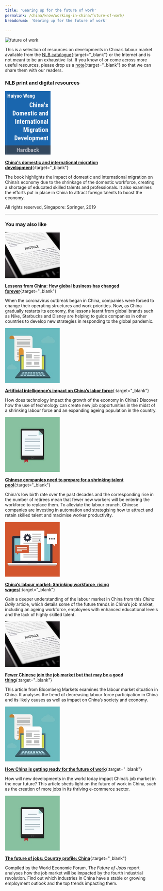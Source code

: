 ```yaml
---
title: 'Gearing up for the future of work'
permalink: /china/know/working-in-china/future-of-work/
breadcrumb: 'Gearing up for the future of work'

---
```



<img src="\images\china-working\future-of-work.jpg" alt="future of work" style="width:800px;" />

This is a selection of resources on developments in China’s labour market available from the [NLB catalogue](http://catalogue.nlb.gov.sg/){:target="_blank"} or the Internet and is not meant to be an exhaustive list. If you know of or come across more useful resources, please drop us a [note](mailto:ref@nlb.gov.sg){:target="_blank"} so that we can share them with our readers.

### **NLB print and digital resources**

<img src="/images/book-covers/China's domestic and international migration development.png" style="width:150px;" />

[**China's domestic and international migration development**](https://eservice.nlb.gov.sg/item_holding.aspx?bid=204144418){:target="_blank"}

The book highlights the impact of domestic and international migration on China’s economy due to the shrinkage of the domestic workforce, creating a shortage of educated skilled talents and professionals. It also examines the efforts put in place in China to attract foreign talents to boost the economy.

All rights reserved, Singapore: Springer, 2019

---

### **You may also like**

<img src="/images/resources/Article 3.jpg" style="width:180px;" />

[**Lessons from China: How global business has changed forever**](https://edition.cnn.com/2020/04/30/business/lessons-from-china-business-coronavirus-intl-hnk/index.html){:target="_blank"}

When the coronavirus outbreak began in China, companies were forced to change their operating structures and work priorities. Now, as China gradually restarts its economy, the lessons learnt from global brands such as Nike, Starbucks and Disney are helping to guide companies in other countries to develop new strategies in responding to the global pandemic.

<img src="/images/resources/Article 1.jpg" style="width:180px;" />

[**Artificial intelligence’s impact on China’s labor force**](https://theeconreview.com/2018/11/11/artificial-intelligences-impact-on-chinas-labor-force/){:target="_blank"}

How does technology impact the growth of the economy in China? Discover how the use of technology can create new job opportunities in the midst of a shrinking labour force and an expanding ageing population in the country.

<img src="/images/resources/Article 2.jpg" style="width:180px;" />

[**Chinese companies need to prepare for a shrinking talent pool**](https://www.weforum.org/agenda/2019/06/chinese-companies-need-to-prepare-for-a-shrinking-talent-pool/){:target="_blank"}

China's low birth rate over the past decades and the corresponding rise in the number of retirees mean that fewer new workers will be entering the workforce to replace them. To alleviate the labour crunch, Chinese companies are investing in automation and strategising how to attract and retain skilled talent and maximise worker productivity.

<img src="/images/resources/Article 4.jpg" style="width:180px;" />

[**China’s labour market: Shrinking workforce, rising wages**](http://www.chinadaily.com.cn/china/2016-11/21/content_27444998.htm){:target="_blank"}

Gain a deeper understanding of the labour market in China from this *China Daily* article, which details some of the future trends in China’s job market, including an ageing workforce, employees with enhanced educational levels and the lack of highly skilled talent.

<img src="/images/resources/Article 3.jpg" style="width:180px;" />

[**Fewer Chinese join the job market but that may be a good thing**](https://www.bloomberg.com/news/articles/2017-03-27/china-s-falling-labor-participation-rate-adds-to-growth-squeeze){:target="_blank"}

This article from Bloomberg Markets examines the labour market situation in China. It analyses the trend of decreasing labour force participation in China and its likely causes as well as impact on China’s society and economy.

<img src="/images/resources/Article 1.jpg" style="width:180px;" />

[**How China is getting ready for the future of work**](http://www.ilo.org/beijing/information-resources/public-information/press-releases/WCMS_499734/lang--en/index.htm){:target="_blank"}

How will new developments in the world today impact China’s job market in the near future? This article sheds light on the future of work in China, such as the creation of more jobs in its thriving e-commerce sector.

<img src="/images/resources/Article 2.jpg" style="width:180px;" />

[**The future of jobs: Country profile: China**](http://reports.weforum.org/future-of-jobs-2016/china-2/){:target="_blank"}

Compiled by the World Economic Forum, *The Future of Jobs* report analyses how the job market will be impacted by the fourth industrial revolution. Find out which industries in China have a stable or growing employment outlook and the top trends impacting them.